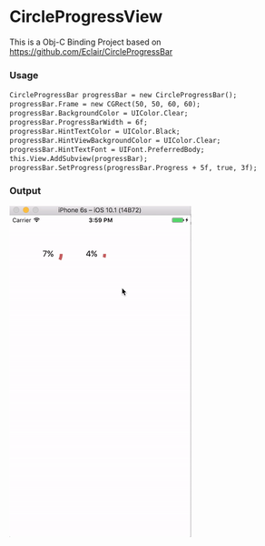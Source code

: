 # CircleProgressView

This is a Obj-C Binding Project based on https://github.com/Eclair/CircleProgressBar

### Usage

```
CircleProgressBar progressBar = new CircleProgressBar();
progressBar.Frame = new CGRect(50, 50, 60, 60);
progressBar.BackgroundColor = UIColor.Clear;
progressBar.ProgressBarWidth = 6f;
progressBar.HintTextColor = UIColor.Black;
progressBar.HintViewBackgroundColor = UIColor.Clear;
progressBar.HintTextFont = UIFont.PreferredBody;
this.View.AddSubview(progressBar);
progressBar.SetProgress(progressBar.Progress + 5f, true, 3f);
```

### Output

![](https://github.com/guntidheerajkumar/CircleProgressView/blob/master/output.gif)
